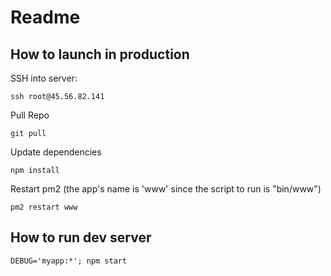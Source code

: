 # Readme

## How to launch in production

SSH into server:

```
ssh root@45.56.82.141
```

Pull Repo

```
git pull
```

Update dependencies

```
npm install
```

Restart pm2 (the app's name is 'www' since the script to run is "bin/www")

```
pm2 restart www
```


## How to run dev server

```
DEBUG='myapp:*'; npm start
```